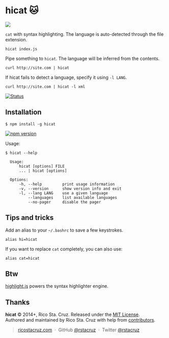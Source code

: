 # hicat :cat:

<img src="http://ricostacruz.com/hicat/hicat.gif">

`cat` with syntax highlighting. The language is auto-detected through the file 
extension.

    hicat index.js

Pipe something to `hicat`. The language will be inferred from the contents.

    curl http://site.com | hicat

If hicat fails to detect a language, specify it using `-l LANG`.

    curl http://site.com | hicat -l xml

[![Status](https://travis-ci.org/rstacruz/hicat.svg?branch=master)](https://travis-ci.org/rstacruz/hicat)  

Installation
------------

    $ npm install -g hicat

[![npm version](https://badge.fury.io/js/hicat.svg)](https://npmjs.org/package/hicat "View this project on npm")

Usage:

    $ hicat --help

      Usage:
          hicat [options] FILE
          ... | hicat [options]

      Options:
          -h, --help         print usage information
          -v, --version      show version info and exit
          -l, --lang LANG    use a given language
              --languages    list available languages
              --no-pager     disable the pager

Tips and tricks
---------------

Add an alias to your `~/.bashrc` to save a few keystrokes.

    alias hi=hicat

If you want to replace `cat` completely, you can also use:

    alias cat=hicat

Btw
---

[highlight.js] powers the syntax highlighter engine.

Thanks
------

**hicat** © 2014+, Rico Sta. Cruz. Released under the [MIT License].<br>
Authored and maintained by Rico Sta. Cruz with help from [contributors].

> [ricostacruz.com](http://ricostacruz.com) &nbsp;&middot;&nbsp;
> GitHub [@rstacruz](https://github.com/rstacruz) &nbsp;&middot;&nbsp;
> Twitter [@rstacruz](https://twitter.com/rstacruz)

[MIT License]: http://mit-license.org/
[contributors]: http://github.com/rstacruz/hicat/contributors
[highlight.js]: http://highlightjs.org
